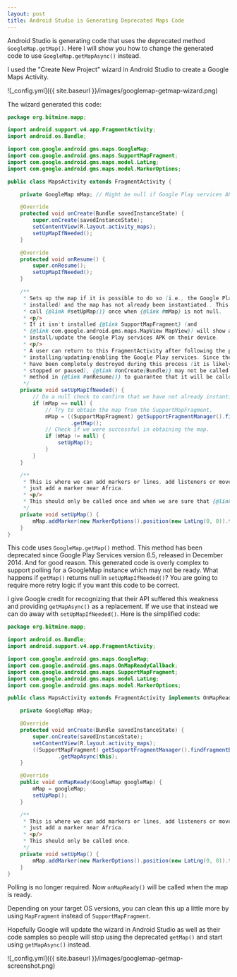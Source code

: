 ```yaml
---
layout: post
title: Android Studio is Generating Deprecated Maps Code
---
```


Android Studio is generating code that uses the deprecated method `GoogleMap.getMap()`.
Here I will show you how to change the generated code to use `GoogleMap.getMapAsync()` instead.

I used the "Create New Project" wizard in Android Studio to create a Google Maps Activity.

![_config.yml]({{ site.baseurl }}/images/googlemap-getmap-wizard.png)

The wizard generated this code:

```java
package org.bitmine.mapp;

import android.support.v4.app.FragmentActivity;
import android.os.Bundle;

import com.google.android.gms.maps.GoogleMap;
import com.google.android.gms.maps.SupportMapFragment;
import com.google.android.gms.maps.model.LatLng;
import com.google.android.gms.maps.model.MarkerOptions;

public class MapsActivity extends FragmentActivity {

    private GoogleMap mMap; // Might be null if Google Play services APK is not available.

    @Override
    protected void onCreate(Bundle savedInstanceState) {
        super.onCreate(savedInstanceState);
        setContentView(R.layout.activity_maps);
        setUpMapIfNeeded();
    }

    @Override
    protected void onResume() {
        super.onResume();
        setUpMapIfNeeded();
    }

    /**
     * Sets up the map if it is possible to do so (i.e., the Google Play services APK is correctly
     * installed) and the map has not already been instantiated.. This will ensure that we only ever
     * call {@link #setUpMap()} once when {@link #mMap} is not null.
     * <p/>
     * If it isn't installed {@link SupportMapFragment} (and
     * {@link com.google.android.gms.maps.MapView MapView}) will show a prompt for the user to
     * install/update the Google Play services APK on their device.
     * <p/>
     * A user can return to this FragmentActivity after following the prompt and correctly
     * installing/updating/enabling the Google Play services. Since the FragmentActivity may not
     * have been completely destroyed during this process (it is likely that it would only be
     * stopped or paused), {@link #onCreate(Bundle)} may not be called again so we should call this
     * method in {@link #onResume()} to guarantee that it will be called.
     */
    private void setUpMapIfNeeded() {
        // Do a null check to confirm that we have not already instantiated the map.
        if (mMap == null) {
            // Try to obtain the map from the SupportMapFragment.
            mMap = ((SupportMapFragment) getSupportFragmentManager().findFragmentById(R.id.map))
                    .getMap();
            // Check if we were successful in obtaining the map.
            if (mMap != null) {
                setUpMap();
            }
        }
    }

    /**
     * This is where we can add markers or lines, add listeners or move the camera. In this case, we
     * just add a marker near Africa.
     * <p/>
     * This should only be called once and when we are sure that {@link #mMap} is not null.
     */
    private void setUpMap() {
        mMap.addMarker(new MarkerOptions().position(new LatLng(0, 0)).title("Marker"));
    }
}
```

This code uses `GoogleMap.getMap()` method.
This method has been deprecated since Google Play Services version 6.5, released in December 2014.
And for good reason.
This generated code is overly complex to support polling for a GoogleMap instance which may not be ready.
What happens if `getMap()` returns null in `setUpMapIfNeeded()`?
You are going to require more retry logic if you want this code to be correct.

I give Google credit for recognizing that their API suffered this weakness and providing `getMapAsync()` as a replacement.
If we use that instead we can do away with `setUpMapIfNeeded()`.
Here is the simplified code:

```java
package org.bitmine.mapp;

import android.os.Bundle;
import android.support.v4.app.FragmentActivity;

import com.google.android.gms.maps.GoogleMap;
import com.google.android.gms.maps.OnMapReadyCallback;
import com.google.android.gms.maps.SupportMapFragment;
import com.google.android.gms.maps.model.LatLng;
import com.google.android.gms.maps.model.MarkerOptions;

public class MapsActivity extends FragmentActivity implements OnMapReadyCallback {

    private GoogleMap mMap;

    @Override
    protected void onCreate(Bundle savedInstanceState) {
        super.onCreate(savedInstanceState);
        setContentView(R.layout.activity_maps);
        ((SupportMapFragment) getSupportFragmentManager().findFragmentById(R.id.map))
                .getMapAsync(this);
    }

    @Override
    public void onMapReady(GoogleMap googleMap) {
        mMap = googleMap;
        setUpMap();
    }

    /**
     * This is where we can add markers or lines, add listeners or move the camera. In this case, we
     * just add a marker near Africa.
     * <p/>
     * This should only be called once.
     */
    private void setUpMap() {
        mMap.addMarker(new MarkerOptions().position(new LatLng(0, 0)).title("Marker"));
    }
}

```

Polling is no longer required.
Now `onMapReady()` will be called when the map is ready.

Depending on your target OS versions, you can clean this up a little more by using `MapFragment` instead of `SupportMapFragment`.

Hopefully Google will update the wizard in Android Studio as well as their code samples so people will stop using the deprecated `getMap()` and start using `getMapAsync()` instead.

![_config.yml]({{ site.baseurl }}/images/googlemap-getmap-screenshot.png)

